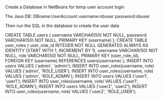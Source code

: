Create a Database in NetBeans for temp user account login

The Java DB:
DBname:UserAccount
username:nbuser
password:nbuser

Then run the SQL in the database to create the user data

CREATE TABLE users (
username VARCHAR(50) NOT NULL,
password VARCHAR(50) NOT NULL,
PRIMARY KEY (username)
);
CREATE TABLE user_roles (
user_role_id INTEGER NOT NULL GENERATED ALWAYS AS IDENTITY (START WITH 1, INCREMENT BY 1),
username VARCHAR(50) NOT NULL,
role VARCHAR(50) NOT NULL,
PRIMARY KEY (user_role_id),
FOREIGN KEY (username) REFERENCES users(username)
);
INSERT INTO users VALUES ('admin', 'admin');
INSERT INTO user_roles(username, role) VALUES ('admin', 'ROLE_USER');
INSERT INTO user_roles(username, role) VALUES ('admin', 'ROLE_ADMIN');
INSERT INTO users VALUES ('user1', 'user1');
INSERT INTO user_roles(username, role) VALUES ('user1', 'ROLE_ADMIN');
INSERT INTO users VALUES ('user2', 'user2');
INSERT INTO user_roles(username, role) VALUES ('user2', 'ROLE_USER');
